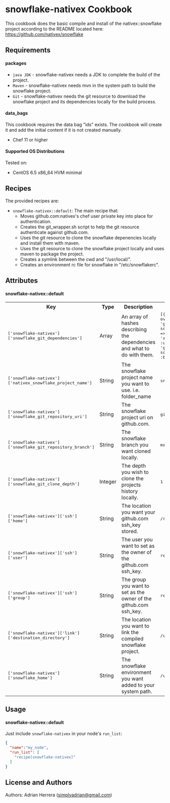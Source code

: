 snowflake-nativex Cookbook
==========================
This cookbook does the basic compile and install of the nativex::snowflake project according to the README located here: https://github.com/nativex/snowflake

Requirements
------------

#### packages
- `java JDK` - snowflake-nativex needs a JDK to complete the build of the project.
- `Maven` - snowflake-nativex needs mvn in the system path to build the snowflake project.
- `Git` - snowflake-nativex needs the git resource to download the snowflake project and its dependencies locally for the build process.

#### data_bags
This cookbook requires the data bag "ids" exists. The cookbook will create it and add the initial content if it is not created manually.

* Chef 11 or higher

#### Supported OS Distributions
Tested on:

* CentOS 6.5 x86_64 HVM minimal

Recipes
----------
The provided recipes are:

* `snowflake-nativex::default`: The main recipe that:
  * Moves github.com:nativex's chef user private key into place for authentication.
  * Creates the git_wrapper.sh script to help the git resource authenticate against github.com.
  * Uses the git resource to clone the snowflake depenencies locally and install them with maven.
  * Uses the git resource to clone the snowflake project locally and uses maven to package the project.
  * Creates a symlink between the cwd and "/usr/local/".
  * Creates an environment rc file for snowflake in "/etc/snowflakerc".

Attributes
----------

#### snowflake-nativex::default
<table>
  <tr>
    <th>Key</th>
    <th>Type</th>
    <th>Description</th>
    <th>Default</th>
  </tr>
  <tr>
    <td><tt>['snowflake-nativex']['snowflake_git_dependencies']</tt></td>
    <td>Array</td>
    <td>An array of hashes describing the dependencies and what to do with them.</td>
    <td><tt>[{:name => 'twitter-scala-parent-overrides',
              :uri => 'git@github.com:nativex/twitter-scala-parent-overrides.git',
              :branch => 'master',
              :depth => 1},
            {:name => 'apache-scribe-client-overrides',
              :uri => 'git@github.com:nativex/apache-scribe-client-overrides.git',
              :branch => 'master',
              :depth => 1}]</tt></td>
  </tr>
  <tr>
    <td><tt>['snowflake-nativex']['nativex_snowflake_project_name']</tt></td>
    <td>String</td>
    <td>The snowflake project name you want to use. i.e. folder_name</td>
    <td><tt>snowflake</tt></td>
  </tr>
  <tr>
    <td><tt>['snowflake-nativex']['snowflake_git_repository_uri']</tt></td>
    <td>String</td>
    <td>The snowflake project uri on github.com.</td>
    <td><tt>git@github.com:nativex/snowflake.git</tt></td>
  </tr>
  <tr>
    <td><tt>['snowflake-nativex']['snowflake_git_repository_branch']</tt></td>
    <td>String</td>
    <td>The snowflake branch you want cloned locally.</td>
    <td><tt>master</tt></td>
  </tr>
  <tr>
    <td><tt>['snowflake-nativex']['snowflake_git_clone_depth']</tt></td>
    <td>Integer</td>
    <td>The depth you wish to clone the projects history locally.</td>
    <td><tt>1 or shallow clone</tt></td>
  </tr>
  <tr>
    <td><tt>['snowflake-nativex']['ssh']['home']</tt></td>
    <td>String</td>
    <td>The location you want your github.com ssh_key stored.</td>
    <td><tt>/root/.ssh</tt></td>
  </tr>
  <tr>
    <td><tt>['snowflake-nativex']['ssh']['user']</tt></td>
    <td>String</td>
    <td>The user you want to set as the owner of the github.com ssh_key.</td>
    <td><tt>root</tt></td>
  </tr>
  <tr>
    <td><tt>['snowflake-nativex']['ssh']['group']</tt></td>
    <td>String</td>
    <td>The group you want to set as the owner of the github.com ssh_key.</td>
    <td><tt>root</tt></td>
  </tr>
  <tr>
    <td><tt>['snowflake-nativex']['link']['destination_directory']</tt></td>
    <td>String</td>
    <td>The location you want to link the compiled snowflake project.</td>
    <td><tt>/usr/local</tt></td>
  </tr>
  <tr>
    <td><tt>['snowflake-nativex']['snowflake_home']</tt></td>
    <td>String</td>
    <td>The snowflake environment you want added to your system path.</td>
    <td><tt>/usr/local/snowflake</tt></td>
  </tr>
  <tr>
</table>

Usage
-----
#### snowflake-nativex::default

Just include `snowflake-nativex` in your node's `run_list`:

```json
{
  "name":"my_node",
  "run_list": [
    "recipe[snowflake-nativex]"
  ]
}
```

License and Authors
-------------------
Authors: Adrian Herrera (<simplyadrian@gmail.com>)
